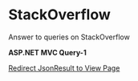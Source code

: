 # StackOverflow
Answer to queries on StackOverflow

**ASP.NET MVC Query-1**

[Redirect JsonResult to View Page](https://stackoverflow.com/questions/50594336/redirect-jsonresult-to-view-page/50594433#50594433)


